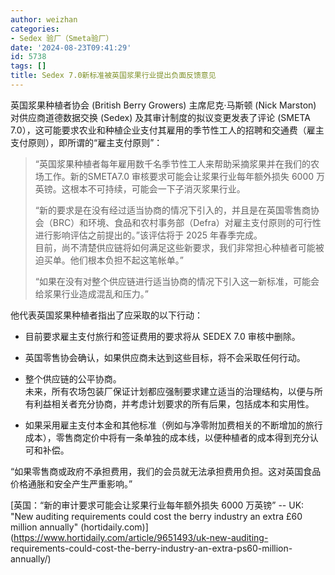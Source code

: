 ```yaml
---
author: weizhan
categories:
- Sedex 验厂（Smeta验厂）
date: '2024-08-23T09:41:29'
id: 5738
tags: []
title: Sedex 7.0新标准被英国浆果行业提出负面反馈意见
---
```


英国浆果种植者协会 (British Berry Growers) 主席尼克·马斯顿 (Nick Marston) 对供应商道德数据交换 (Sedex)
及其审计制度的拟议变更发表了评论 (SMETA
7.0），这可能要求农业和种植企业支付其雇用的季节性工人的招聘和交通费（雇主支付原则），即所谓的“雇主支付原则”：

> “英国浆果种植者每年雇用数千名季节性工人来帮助采摘浆果并在我们的农场工作。新的SMETA7.0 审核要求可能会让浆果行业每年额外损失 6000
> 万英镑。这根本不可持续，可能会一下子消灭浆果行业。  
>  
>
> “新的要求是在没有经过适当协商的情况下引入的，并且是在英国零售商协会（BRC）和环境、食品和农村事务部（Defra）对雇主支付原则的可行性进行影响评估之前提出的。”该评估将于
> 2025 年春季完成。  
> 目前，尚不清楚供应链将如何满足这些新要求，我们非常担心种植者可能被迫买单。他们根本负担不起这笔帐单。”  
>  
> “如果在没有对整个供应链进行适当协商的情况下引入这一新标准，可能会给浆果行业造成混乱和压力。”

  
他代表英国浆果种植者指出了应采取的以下行动：

  * 目前要求雇主支付旅行和签证费用的要求将从 SEDEX 7.0 审核中删除。
  * 英国零售协会确认，如果供应商未达到这些目标，将不会采取任何行动。
  * 整个供应链的公平协商。  
未来，所有农场包装厂保证计划都应强制要求建立适当的治理结构，以便与所有利益相关者充分协商，并考虑计划要求的所有后果，包括成本和实用性。

  * 如果采用雇主支付本金和其他标准（例如与净零附加费相关的不断增加的旅行成本），零售商定价中将有一条单独的成本线，以便种植者的成本得到充分认可和补偿。

“如果零售商或政府不承担费用，我们的会员就无法承担费用负担。这对英国食品价格通胀和安全产生严重影响。”

[英国：“新的审计要求可能会让浆果行业每年额外损失 6000 万英镑” -- UK: "New auditing requirements could
cost the berry industry an extra £60 million annually"
(hortidaily.com)](https://www.hortidaily.com/article/9651493/uk-new-auditing-
requirements-could-cost-the-berry-industry-an-extra-ps60-million-annually/)

